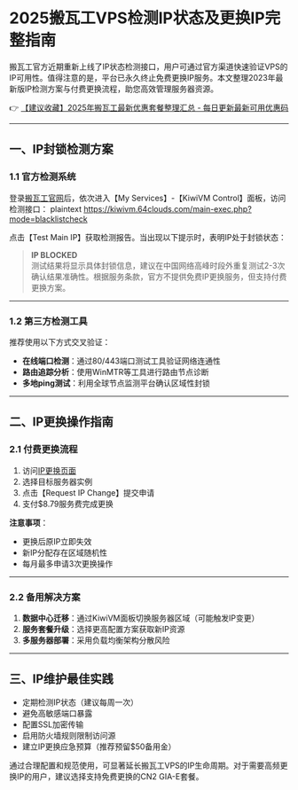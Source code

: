 # 2025搬瓦工VPS检测IP状态及更换IP完整指南

搬瓦工官方近期重新上线了IP状态检测接口，用户可通过官方渠道快速验证VPS的IP可用性。值得注意的是，平台已永久终止免费更换IP服务。本文整理2023年最新版IP检测方案与付费更换流程，助您高效管理服务器资源。

👉 [【建议收藏】2025年搬瓦工最新优惠套餐整理汇总 - 每日更新最新可用优惠码](https://bit.ly/banwagon)

---

## 一、IP封锁检测方案

### 1.1 官方检测系统
登录[搬瓦工官网](https://bit.ly/banwagon)后，依次进入【My Services】-【KiwiVM Control】面板，访问检测接口：
plaintext
https://kiwivm.64clouds.com/main-exec.php?mode=blacklistcheck

点击【Test Main IP】获取检测报告。当出现以下提示时，表明IP处于封锁状态：
> **IP BLOCKED**  
> 测试结果将显示具体封锁信息，建议在中国网络高峰时段外重复测试2-3次确认结果准确性。根据服务条款，官方不提供免费IP更换服务，但支持付费更换方案。

---

### 1.2 第三方检测工具
推荐使用以下方式交叉验证：
- **在线端口检测**：通过80/443端口测试工具验证网络连通性
- **路由追踪分析**：使用WinMTR等工具进行路由节点诊断
- **多地ping测试**：利用全球节点监测平台确认区域性封锁

---

## 二、IP更换操作指南

### 2.1 付费更换流程
1. 访问[IP更换页面](https://bit.ly/banwagon)
2. 选择目标服务器实例
3. 点击【Request IP Change】提交申请
4. 支付$8.79服务费完成更换

**注意事项**：
- 更换后原IP立即失效
- 新IP分配存在区域随机性
- 每月最多申请3次更换操作

---

### 2.2 备用解决方案
1. **数据中心迁移**：通过KiwiVM面板切换服务器区域（可能触发IP变更）
2. **服务套餐升级**：选择更高配置方案获取新IP资源
3. **多服务器部署**：采用负载均衡架构分散风险

---

## 三、IP维护最佳实践
- 定期检测IP状态（建议每周一次）
- 避免高敏感端口暴露
- 配置SSL加密传输
- 启用防火墙规则限制访问源
- 建立IP更换应急预算（推荐预留$50备用金）

通过合理配置和规范使用，可显著延长搬瓦工VPS的IP生命周期。对于需要高频更换IP的用户，建议选择支持免费更换的CN2 GIA-E套餐。